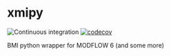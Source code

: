 # xmipy

![Continuous integration](https://github.com/Deltares/xmipy/workflows/Continuous%20integration/badge.svg)
[![codecov](https://codecov.io/gh/Deltares/xmipy/branch/develop/graph/badge.svg)](https://codecov.io/gh/Deltares/xmipy)


BMI python wrapper for MODFLOW 6 (and some more)
